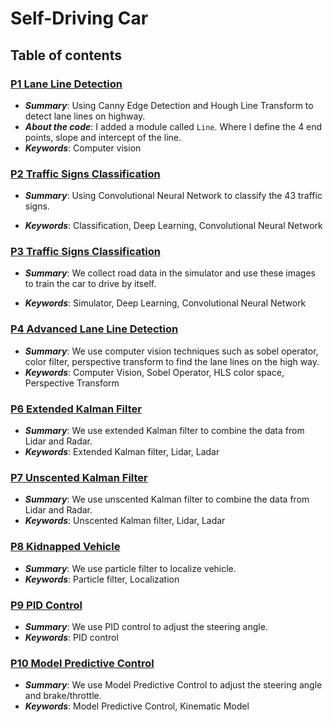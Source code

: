 # Self-Driving Car
## Table of contents
### [P1 Lane Line Detection](https://github.com/LiyuanLacfo/SelfDrivingCarProject/tree/master/P1_DetectLane)
- ***Summary***: Using Canny Edge Detection and Hough Line Transform to detect lane lines on highway.
- ***About the code***: I added a module called `Line`. Where I define the 4 end points, slope and intercept of the line.
- ***Keywords***: Computer vision

### [P2 Traffic Signs Classification](https://github.com/LiyuanLacfo/SelfDrivingCarProject/tree/master/P2_TrafficSign)
- ***Summary***: Using Convolutional Neural Network to classify the 43 traffic signs.

- ***Keywords***: Classification, Deep Learning, Convolutional Neural Network

### [P3 Traffic Signs Classification](https://github.com/LiyuanLacfo/SelfDrivingCarProject/tree/master/P3_BahaviorClone)
- ***Summary***: We collect road data in the simulator and use these images to train the car to drive by itself.

- ***Keywords***: Simulator, Deep Learning, Convolutional Neural Network

### [P4 Advanced Lane Line Detection](https://github.com/LiyuanLacfo/SelfDrivingCarProject/tree/master/P4_AdvancedDetectionLine)
- ***Summary***: We use computer vision techniques such as sobel operator, color filter, perspective transform to find the lane lines on the high way.
- ***Keywords***: Computer Vision, Sobel Operator, HLS color space, Perspective Transform
### [P6 Extended Kalman Filter](https://github.com/LiyuanLacfo/SelfDrivingCarProject/tree/master/P6_ExtendedKalmanFilter)
- ***Summary***: We use extended Kalman filter to combine the data from Lidar and Radar.
- ***Keywords***: Extended Kalman filter, Lidar, Ladar

### [P7 Unscented Kalman Filter](https://github.com/LiyuanLacfo/SelfDrivingCarProject/tree/master/P7_UnscentedKalmanFilter)
- ***Summary***: We use unscented Kalman filter to combine the data from Lidar and Radar.
- ***Keywords***: Unscented Kalman filter, Lidar, Ladar

### [P8 Kidnapped Vehicle](https://github.com/LiyuanLacfo/SelfDrivingCarProject/tree/master/P8_KidnappedVehicle)
- ***Summary***: We use particle filter to localize vehicle.
- ***Keywords***: Particle filter, Localization

### [P9 PID Control](https://github.com/LiyuanLacfo/SelfDrivingCarProject/tree/master/P9_PIDController)
- ***Summary***: We use PID control to adjust the steering angle.
- ***Keywords***: PID control

### [P10 Model Predictive Control](https://github.com/LiyuanLacfo/SelfDrivingCarProject/tree/master/P10_MPC)
- ***Summary***: We use Model Predictive Control to adjust the steering angle and brake/throttle.
- ***Keywords***: Model Predictive Control, Kinematic Model



